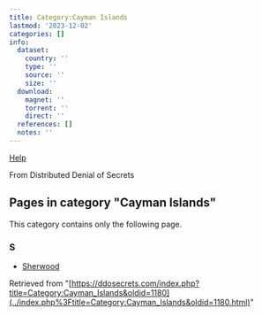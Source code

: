 ```yaml
---
title: Category:Cayman Islands
lastmod: '2023-12-02'
categories: []
info:
  dataset:
    country: ''
    type: ''
    source: ''
    size: ''
  download:
    magnet: ''
    torrent: ''
    direct: ''
  references: []
  notes: ''
---
```




[Help](https://www.mediawiki.org/wiki/Special:MyLanguage/Help:Categories)

From Distributed Denial of Secrets

## Pages in category "Cayman Islands"

This category contains only the following page.

### S

- [Sherwood](Sherwood.html "Sherwood")

Retrieved from
"[https://ddosecrets.com/index.php?title=Category:Cayman_Islands&oldid=1180](../index.php%3Ftitle=Category:Cayman_Islands&oldid=1180.html)"

